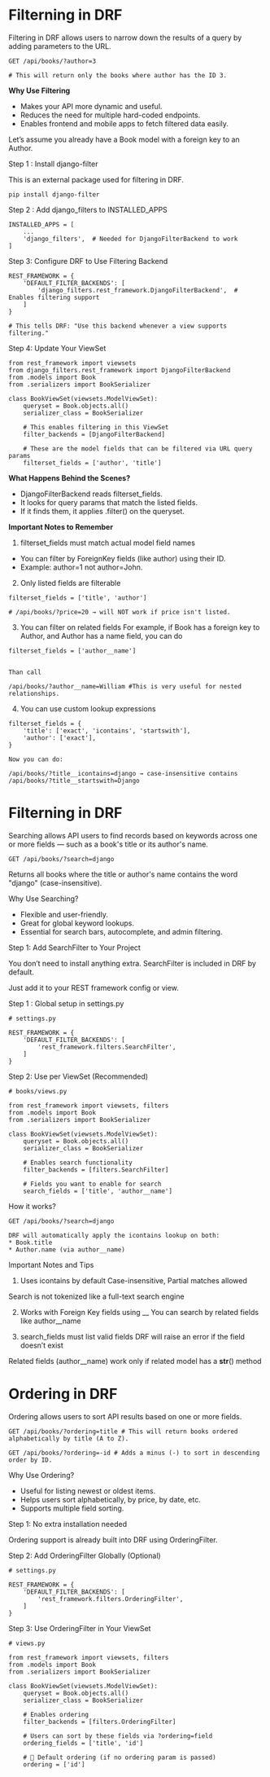 # Filterning in DRF

Filtering in DRF allows users to narrow down the results of a query by adding parameters to the URL.
```
GET /api/books/?author=3 

# This will return only the books where author has the ID 3.
```

**Why Use Filtering**
- Makes your API more dynamic and useful.
- Reduces the need for multiple hard-coded endpoints.
- Enables frontend and mobile apps to fetch filtered data easily.

Let’s assume you already have a Book model with a foreign key to an Author.

Step 1 : Install django-filter

This is an external package used for filtering in DRF.
```
pip install django-filter
```

Step 2 : Add django_filters to INSTALLED_APPS
```
INSTALLED_APPS = [
    ...
    'django_filters',  # Needed for DjangoFilterBackend to work
]
```

Step 3: Configure DRF to Use Filtering Backend
```
REST_FRAMEWORK = {
    'DEFAULT_FILTER_BACKENDS': [
        'django_filters.rest_framework.DjangoFilterBackend',  # Enables filtering support
    ]
}

# This tells DRF: "Use this backend whenever a view supports filtering."
```

Step 4: Update Your ViewSet
```
from rest_framework import viewsets
from django_filters.rest_framework import DjangoFilterBackend
from .models import Book
from .serializers import BookSerializer

class BookViewSet(viewsets.ModelViewSet):
    queryset = Book.objects.all()
    serializer_class = BookSerializer

    # This enables filtering in this ViewSet
    filter_backends = [DjangoFilterBackend]

    # These are the model fields that can be filtered via URL query params
    filterset_fields = ['author', 'title']
```

**What Happens Behind the Scenes?**
- DjangoFilterBackend reads filterset_fields.
- It looks for query params that match the listed fields.
- If it finds them, it applies .filter() on the queryset.

**Important Notes to Remember**

1. filterset_fields must match actual model field names
- You can filter by ForeignKey fields (like author) using their ID.
- Example: author=1 not author=John.

2. Only listed fields are filterable
```
filterset_fields = ['title', 'author']

# /api/books/?price=20 → will NOT work if price isn't listed.
```

3. You can filter on related fields
For example, if Book has a foreign key to Author, and Author has a name field, you can do
```
filterset_fields = ['author__name']


Than call

/api/books/?author__name=William #This is very useful for nested relationships.
```

4. You can use custom lookup expressions
```
filterset_fields = {
    'title': ['exact', 'icontains', 'startswith'],
    'author': ['exact'],
}

Now you can do:

/api/books/?title__icontains=django → case-insensitive contains
/api/books/?title__startswith=Django
```

# Filterning in DRF

Searching allows API users to find records based on keywords across one or more fields — such as a book's title or its author's name.

```
GET /api/books/?search=django
```
Returns all books where the title or author's name contains the word "django" (case-insensitive).

Why Use Searching?
- Flexible and user-friendly.
- Great for global keyword lookups.
- Essential for search bars, autocomplete, and admin filtering.


Step 1: Add SearchFilter to Your Project

You don’t need to install anything extra. SearchFilter is included in DRF by default.

Just add it to your REST framework config or view.

Step 1 : Global setup in settings.py
```
# settings.py

REST_FRAMEWORK = {
    'DEFAULT_FILTER_BACKENDS': [
        'rest_framework.filters.SearchFilter',
    ]
}

```

Step 2: Use per ViewSet (Recommended)
```
# books/views.py

from rest_framework import viewsets, filters
from .models import Book
from .serializers import BookSerializer

class BookViewSet(viewsets.ModelViewSet):
    queryset = Book.objects.all()
    serializer_class = BookSerializer

    # Enables search functionality
    filter_backends = [filters.SearchFilter]

    # Fields you want to enable for search
    search_fields = ['title', 'author__name']
```

How it works?
```
GET /api/books/?search=django

DRF will automatically apply the icontains lookup on both:
* Book.title
* Author.name (via author__name)
```

Important Notes and Tips
1. Uses icontains by default
Case-insensitive, Partial matches allowed

Search is not tokenized like a full-text search engine

2. Works with Foreign Key fields using __
You can search by related fields like author__name

3. search_fields must list valid fields
DRF will raise an error if the field doesn’t exist

Related fields (author__name) work only if related model has a __str__() method

# Ordering in DRF

Ordering allows users to sort API results based on one or more fields.
```
GET /api/books/?ordering=title # This will return books ordered alphabetically by title (A to Z).

GET /api/books/?ordering=-id # Adds a minus (-) to sort in descending order by ID.

```

Why Use Ordering?
- Useful for listing newest or oldest items.
- Helps users sort alphabetically, by price, by date, etc.
- Supports multiple field sorting.

Step 1: No extra installation needed

Ordering support is already built into DRF using OrderingFilter.

Step 2: Add OrderingFilter Globally (Optional)
```
# settings.py

REST_FRAMEWORK = {
    'DEFAULT_FILTER_BACKENDS': [
        'rest_framework.filters.OrderingFilter',
    ]
}
```

Step 3: Use OrderingFilter in Your ViewSet
```
# views.py

from rest_framework import viewsets, filters
from .models import Book
from .serializers import BookSerializer

class BookViewSet(viewsets.ModelViewSet):
    queryset = Book.objects.all()
    serializer_class = BookSerializer

    # Enables ordering
    filter_backends = [filters.OrderingFilter]

    # Users can sort by these fields via ?ordering=field
    ordering_fields = ['title', 'id']

    # 🔧 Default ordering (if no ordering param is passed)
    ordering = ['id']
```
